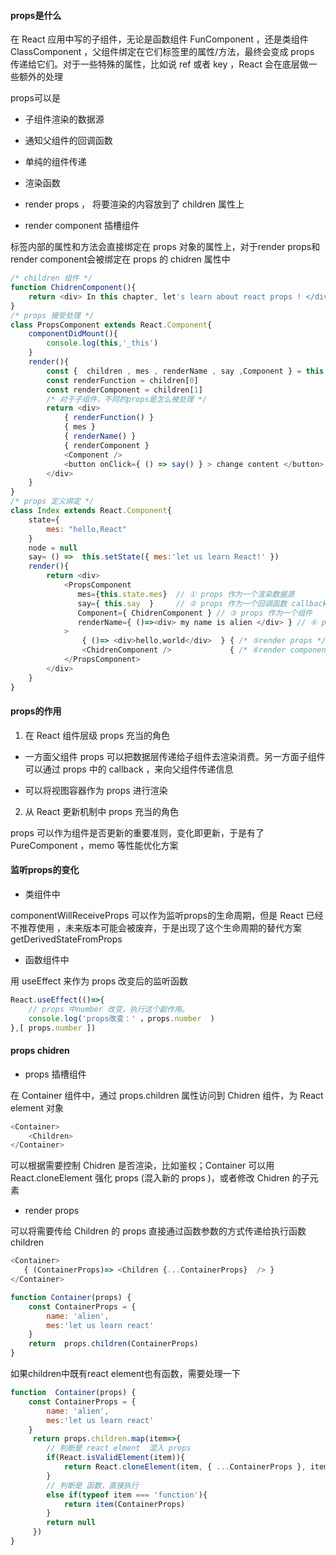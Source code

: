 #### props是什么

在 React 应用中写的子组件，无论是函数组件 FunComponent ，还是类组件 ClassComponent ，父组件绑定在它们标签里的属性/方法，最终会变成 props 传递给它们。对于一些特殊的属性，比如说 ref 或者 key ，React 会在底层做一些额外的处理

props可以是

- 子组件渲染的数据源

- 通知父组件的回调函数

- 单纯的组件传递

- 渲染函数

- render props ， 将要渲染的内容放到了 children 属性上

- render component 插槽组件

标签内部的属性和方法会直接绑定在 props 对象的属性上，对于render props和render component会被绑定在 props 的 chidren 属性中

```js
/* children 组件 */
function ChidrenComponent(){
    return <div> In this chapter, let's learn about react props ! </div>
}
/* props 接受处理 */
class PropsComponent extends React.Component{
    componentDidMount(){
        console.log(this,'_this')
    }
    render(){
        const {  children , mes , renderName , say ,Component } = this.props
        const renderFunction = children[0]
        const renderComponent = children[1]
        /* 对于子组件，不同的props是怎么被处理 */
        return <div>
            { renderFunction() }
            { mes }
            { renderName() }
            { renderComponent }
            <Component />
            <button onClick={ () => say() } > change content </button>
        </div>
    }
}
/* props 定义绑定 */
class Index extends React.Component{
    state={  
        mes: "hello,React"
    }
    node = null
    say= () =>  this.setState({ mes:'let us learn React!' })
    render(){
        return <div>
            <PropsComponent  
               mes={this.state.mes}  // ① props 作为一个渲染数据源
               say={ this.say  }     // ② props 作为一个回调函数 callback
               Component={ ChidrenComponent } // ③ props 作为一个组件
               renderName={ ()=><div> my name is alien </div> } // ④ props 作为渲染函数
            >
                { ()=> <div>hello,world</div>  } { /* ⑤render props */ }
                <ChidrenComponent />             { /* ⑥render component */ }
            </PropsComponent>
        </div>
    }
}
```

#### props的作用

1. 在 React 组件层级 props 充当的角色

- 一方面父组件 props 可以把数据层传递给子组件去渲染消费。另一方面子组件可以通过 props 中的 callback ，来向父组件传递信息

- 可以将视图容器作为 props 进行渲染

2. 从 React 更新机制中 props 充当的角色

props 可以作为组件是否更新的重要准则，变化即更新，于是有了 PureComponent ，memo 等性能优化方案

#### 监听props的变化

- 类组件中

componentWillReceiveProps 可以作为监听props的生命周期，但是 React 已经不推荐使用 ，未来版本可能会被废弃，于是出现了这个生命周期的替代方案 getDerivedStateFromProps

- 函数组件中

用 useEffect 来作为 props 改变后的监听函数

```js
React.useEffect(()=>{
    // props 中number 改变，执行这个副作用。
    console.log('props改变：' ，props.number  )
},[ props.number ])
```

#### props chidren

- props 插槽组件

在 Container 组件中，通过 props.children 属性访问到 Chidren 组件，为 React element 对象

```js
<Container>
    <Children>
</Container>
```

可以根据需要控制 Chidren 是否渲染，比如鉴权；Container 可以用 React.cloneElement 强化 props (混入新的 props )，或者修改 Chidren 的子元素

- render props

可以将需要传给 Children 的 props 直接通过函数参数的方式传递给执行函数 children

```js
<Container>
   { (ContainerProps)=> <Children {...ContainerProps}  /> }
</Container>

function Container(props) {
    const ContainerProps = {
        name: 'alien',
        mes:'let us learn react'
    }
    return  props.children(ContainerProps)
}
```

如果children中既有react element也有函数，需要处理一下

```js
function  Container(props) {
    const ContainerProps = {
        name: 'alien',
        mes:'let us learn react'
    }
     return props.children.map(item=>{
        // 判断是 react elment  混入 props
        if(React.isValidElement(item)){
            return React.cloneElement(item, { ...ContainerProps }, item.props.children)
        }
        // 判断是 函数，直接执行
        else if(typeof item === 'function'){
            return item(ContainerProps)
        }
        return null
     })
}
```